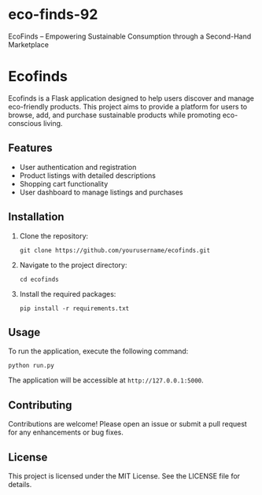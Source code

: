 # eco-finds-92
EcoFinds – Empowering Sustainable Consumption through a  Second-Hand Marketplace
# Ecofinds

Ecofinds is a Flask application designed to help users discover and manage eco-friendly products. This project aims to provide a platform for users to browse, add, and purchase sustainable products while promoting eco-conscious living.

## Features

- User authentication and registration
- Product listings with detailed descriptions
- Shopping cart functionality
- User dashboard to manage listings and purchases

## Installation

1. Clone the repository:
   ```
   git clone https://github.com/yourusername/ecofinds.git
   ```
2. Navigate to the project directory:
   ```
   cd ecofinds
   ```
3. Install the required packages:
   ```
   pip install -r requirements.txt
   ```

## Usage

To run the application, execute the following command:
```
python run.py
```
The application will be accessible at `http://127.0.0.1:5000`.

## Contributing

Contributions are welcome! Please open an issue or submit a pull request for any enhancements or bug fixes.

## License

This project is licensed under the MIT License. See the LICENSE file for details.
